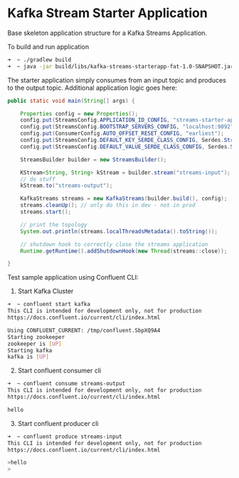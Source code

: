 # Kafka Stream Starter Application
Base skeleton application structure for a Kafka Streams Application.

To build and run application
```bash
➜  ~ ./gradlew build
➜  ~ java -jar build/libs/kafka-streams-starterapp-fat-1.0-SNAPSHOT.jar
```

The starter application simply consumes from an input topic and produces to the output topic.
Additional application logic goes here:
```java
public static void main(String[] args) {

    Properties config = new Properties();
    config.put(StreamsConfig.APPLICATION_ID_CONFIG, "streams-starter-app");
    config.put(StreamsConfig.BOOTSTRAP_SERVERS_CONFIG, "localhost:9092");
    config.put(ConsumerConfig.AUTO_OFFSET_RESET_CONFIG, "earliest");
    config.put(StreamsConfig.DEFAULT_KEY_SERDE_CLASS_CONFIG, Serdes.String().getClass());
    config.put(StreamsConfig.DEFAULT_VALUE_SERDE_CLASS_CONFIG, Serdes.String().getClass());

    StreamsBuilder builder = new StreamsBuilder();

    KStream<String, String> kStream = builder.stream("streams-input");
    // do stuff
    kStream.to("streams-output");

    KafkaStreams streams = new KafkaStreams(builder.build(), config);
    streams.cleanUp(); // only do this in dev - not in prod
    streams.start();

    // print the topology
    System.out.println(streams.localThreadsMetadata().toString());

    // shutdown hook to correctly close the streams application
    Runtime.getRuntime().addShutdownHook(new Thread(streams::close));

}
```

Test sample application using Confluent CLI:
1. Start Kafka Cluster
```bash
➜  ~ confluent start kafka
This CLI is intended for development only, not for production
https://docs.confluent.io/current/cli/index.html

Using CONFLUENT_CURRENT: /tmp/confluent.SbpXQ9A4
Starting zookeeper
zookeeper is [UP]
Starting kafka
kafka is [UP]
```
2. Start confluent consumer cli
```bash
➜  ~ confluent consume streams-output
This CLI is intended for development only, not for production
https://docs.confluent.io/current/cli/index.html

hello
```
3. Start confluent producer cli
```bash
➜  ~ confluent produce streams-input
This CLI is intended for development only, not for production
https://docs.confluent.io/current/cli/index.html

>hello
>
```
